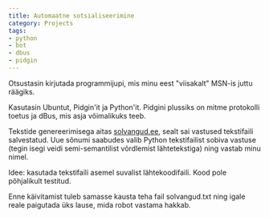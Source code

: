 ```yaml
---
title: Automaatne sotsialiseerimine
category: Projects
tags:
- python
- bot
- dbus
- pidgin
---
```


Otsustasin kirjutada programmijupi, mis minu eest "viisakalt" MSN-is juttu räägiks.

Kasutasin Ubuntut, Pidgin'it ja Python'it. Pidgini plussiks on mitme protokolli toetus ja dBus, mis asja võimalikuks teeb.

Tekstide genereerimisega aitas [solvangud.ee](http://solvangud.ee), sealt sai vastused tekstifaili salvestatud. Uue sõnumi saabudes valib Python tekstifailist sobiva vastuse (tegin isegi veidi semi-semantilist võrdlemist lähtetekstiga) ning vastab minu nimel.

Idee: kasutada tekstifaili asemel suvalist lähtekoodifaili. Kood pole põhjalikult testitud.

Enne käivitamist tuleb samasse kausta teha fail solvangud.txt ning igale reale paigutada üks lause, mida robot vastama hakkab.
<script src="https://gist.github.com/2656981.js?file=insult.py"></script>
